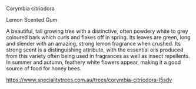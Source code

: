 

Corymbia citriodora

Lemon Scented Gum

A beautiful, tall growing tree with a distinctive, often powdery white to grey coloured bark which curls and flakes off in spring. Its leaves are green, long and slender with an amazing, strong lemon fragrance when crushed. Its strong scent is a distinguishing attribute, with the essential oils produced from this variety often being used in fragrances as well as insect repellents. In summer and autumn, feathery white flowers appear, making it a good source of food for honey bees.

https://www.specialitytrees.com.au/trees/corymbia-citriodora-l5sdv
